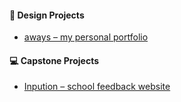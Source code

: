 #### 🎨 Design Projects
-  [aways – my personal portfolio](https://flyaway999.github.io/aways/home/index.html)
#### 💻 Capstone Projects
- [Inpution – school feedback website](https://flyaway999.github.io/TCC-FEEDBACK/home-page/index.html)
